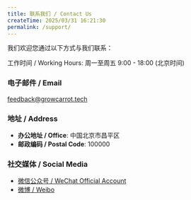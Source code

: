 ```yaml
---
title: 联系我们 / Contact Us
createTime: 2025/03/31 16:21:30
permalink: /support/
---
```


我们欢迎您通过以下方式与我们联系：

工作时间 / Working Hours: 周一至周五 9:00 - 18:00 (北京时间)

### 电子邮件 / Email

feedback@growcarrot.tech

### 地址 / Address

- **办公地址 / Office**: 中国北京市昌平区
- **邮政编码 / Postal Code**: 100000

### 社交媒体 / Social Media

- [微信公众号 / WeChat Official Account](#)
- [微博 / Weibo](#)
